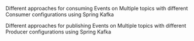 Different approaches for consuming Events on Multiple topics with different Consumer configurations using Spring Kafka


Different approaches for publishing Events on Multiple topics with different Producer configurations using Spring Kafka
